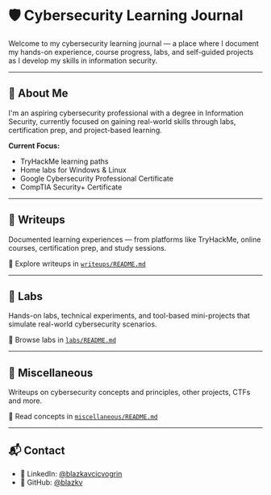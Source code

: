 # 🛡️ Cybersecurity Learning Journal

Welcome to my cybersecurity learning journal — a place where I document my hands-on experience, course progress, labs, and self-guided projects as I develop my skills in information security.

---

## 👋 About Me

I'm an aspiring cybersecurity professional with a degree in Information Security, currently focused on gaining real-world skills through labs, certification prep, and project-based learning.

**Current Focus:**
- TryHackMe learning paths
- Home labs for Windows & Linux
- Google Cybersecurity Professional Certificate
- CompTIA Security+ Certificate

---

## 📓 Writeups

Documented learning experiences — from platforms like TryHackMe, online courses, certification prep, and study sessions.

📁 Explore writeups in [`writeups/README.md`](writeups/README.md)

---

## 🧪 Labs

Hands-on labs, technical experiments, and tool-based mini-projects that simulate real-world cybersecurity scenarios.

📁 Browse labs in [`labs/README.md`](labs/README.md)

---

## 🧠 Miscellaneous

Writeups on cybersecurity concepts and principles, other projects, CTFs and more.

📁 Read concepts in [`miscellaneous/README.md`](miscellaneous/README.md)

---

## 📬 Contact

- 💼 LinkedIn: [@blazkavcicvogrin](https://www.linkedin.com/in/blazkavcicvogrin/)  
- 🐙 GitHub: [@blazkv](https://github.com/blazkv)
